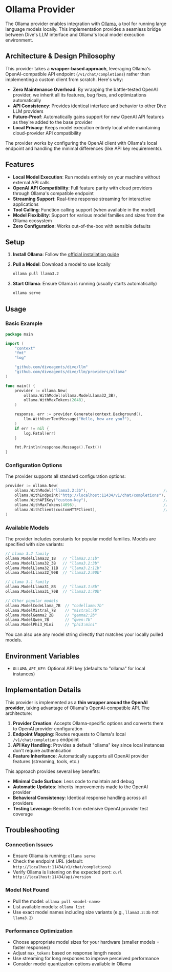 # Ollama Provider

The Ollama provider enables integration with [Ollama](https://ollama.ai/), a tool for running large language models locally. This implementation provides a seamless bridge between Dive's LLM interface and Ollama's local model execution environment.

## Architecture & Design Philosophy

This provider takes a **wrapper-based approach**, leveraging Ollama's OpenAI-compatible API endpoint (`/v1/chat/completions`) rather than implementing a custom client from scratch. Here's why:

- **Zero Maintenance Overhead**: By wrapping the battle-tested OpenAI provider, we inherit all its features, bug fixes, and optimizations automatically
- **API Consistency**: Provides identical interface and behavior to other Dive LLM providers
- **Future-Proof**: Automatically gains support for new OpenAI API features as they're added to the base provider
- **Local Privacy**: Keeps model execution entirely local while maintaining cloud-provider API compatibility

The provider works by configuring the OpenAI client with Ollama's local endpoint and handling the minimal differences (like API key requirements).

## Features

- **Local Model Execution**: Run models entirely on your machine without external API calls
- **OpenAI API Compatibility**: Full feature parity with cloud providers through Ollama's compatible endpoint
- **Streaming Support**: Real-time response streaming for interactive applications
- **Tool Calling**: Function calling support (when available in the model)
- **Model Flexibility**: Support for various model families and sizes from the Ollama ecosystem
- **Zero Configuration**: Works out-of-the-box with sensible defaults

## Setup

1. **Install Ollama**: Follow the [official installation guide](https://ollama.ai/)

2. **Pull a Model**: Download a model to use locally
   ```bash
   ollama pull llama3.2
   ```

3. **Start Ollama**: Ensure Ollama is running (usually starts automatically)
   ```bash
   ollama serve
   ```

## Usage

### Basic Example

```go
package main

import (
    "context"
    "fmt"
    "log"

    "github.com/diveagents/dive/llm"
    "github.com/diveagents/dive/llm/providers/ollama"
)

func main() {
    provider := ollama.New(
        ollama.WithModel(ollama.ModelLlama32_3B),
        ollama.WithMaxTokens(2048),
    )

    response, err := provider.Generate(context.Background(),
        llm.WithUserTextMessage("Hello, how are you?"),
    )
    if err != nil {
        log.Fatal(err)
    }

    fmt.Println(response.Message().Text())
}
```

### Configuration Options

The provider supports all standard configuration options:

```go
provider := ollama.New(
    ollama.WithModel("llama3.2:3b"),                                 // Model name with optional size
    ollama.WithEndpoint("http://localhost:11434/v1/chat/completions"), // Custom endpoint
    ollama.WithAPIKey("custom-key"),                                 // API key (defaults to "ollama")
    ollama.WithMaxTokens(4096),                                      // Max response tokens
    ollama.WithClient(customHTTPClient),                             // Custom HTTP client
)
```

### Available Models

The provider includes constants for popular model families. Models are specified with size variants:

```go
// Llama 3.2 family
ollama.ModelLlama32_1B   // "llama3.2:1b"
ollama.ModelLlama32_3B   // "llama3.2:3b"
ollama.ModelLlama32_11B  // "llama3.2:11b"
ollama.ModelLlama32_90B  // "llama3.2:90b"

// Llama 3.1 family
ollama.ModelLlama31_8B   // "llama3.1:8b"
ollama.ModelLlama31_70B  // "llama3.1:70b"

// Other popular models
ollama.ModelCodeLlama_7B  // "codellama:7b"
ollama.ModelMistral_7B    // "mistral:7b"
ollama.ModelGemma2_2B     // "gemma2:2b"
ollama.ModelQwen_7B       // "qwen:7b"
ollama.ModelPhi3_Mini     // "phi3:mini"
```

You can also use any model string directly that matches your locally pulled models.

## Environment Variables

- `OLLAMA_API_KEY`: Optional API key (defaults to "ollama" for local instances)

## Implementation Details

This provider is implemented as a **thin wrapper around the OpenAI provider**, taking advantage of Ollama's OpenAI-compatible API. The architecture:

1. **Provider Creation**: Accepts Ollama-specific options and converts them to OpenAI provider configuration
2. **Endpoint Mapping**: Routes requests to Ollama's local `/v1/chat/completions` endpoint
3. **API Key Handling**: Provides a default "ollama" key since local instances don't require authentication
4. **Feature Inheritance**: Automatically supports all OpenAI provider features (streaming, tools, etc.)

This approach provides several key benefits:

- **Minimal Code Surface**: Less code to maintain and debug
- **Automatic Updates**: Inherits improvements made to the OpenAI provider
- **Behavioral Consistency**: Identical response handling across all providers
- **Testing Leverage**: Benefits from extensive OpenAI provider test coverage

## Troubleshooting

### Connection Issues
- Ensure Ollama is running: `ollama serve`
- Check the endpoint URL (default: `http://localhost:11434/v1/chat/completions`)
- Verify Ollama is listening on the expected port: `curl http://localhost:11434/api/version`

### Model Not Found
- Pull the model: `ollama pull <model-name>`
- List available models: `ollama list`
- Use exact model names including size variants (e.g., `llama3.2:3b` not `llama3.2`)

### Performance Optimization
- Choose appropriate model sizes for your hardware (smaller models = faster responses)
- Adjust `max_tokens` based on response length needs
- Use streaming for long responses to improve perceived performance
- Consider model quantization options available in Ollama
